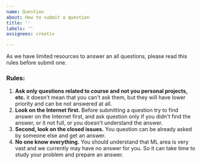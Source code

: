 ```yaml
---
name: Question
about: How to submit a question
title: ''
labels: ''
assignees: creotiv

---
```


As we have limited resources to answer an all questions, please read this rules before submit one.

### Rules:
1.    **Ask only questions related to course and not you personal projects, etc.** it doesn't mean that you can't ask them, but they will have lower priority and can be not answered at all.
2.    **Look on the Internet first.** Before submitting a question try to find answer on the Internet first, and ask question only if you didn't find the answer, or it not full, or you doesn't understand the answer.
3.    **Second, look on the closed issues.** You question can be already asked by someone else and get an answer.
4.    **No one know everything.** You should understand that ML area is very vast and we currently may have no answer for you. So it can take time to study your problem and prepare an answer.

